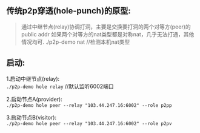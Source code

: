 ## 传统p2p穿透(hole-punch)的原型:

> 通过中继节点(relay)协调打洞，主要是交换要打洞的两个对等方(peer)的public addr
> 如果两个对等方的nat类型都是对称nat，几乎无法打通，其他情况均可.
> ./p2p-demo nat //检测本机nat类型

## 启动:

1.启动中继节点(relay):   
    `./p2p-demo hole relay` //默认监听6002端口

2.启动节点A(provider):   
    `./p2p-demo hole peer --relay "103.44.247.16:6002" --role p2pp`  

3.启动节点B(visitor):  
    `./p2p-demo hole peer --relay "103.44.247.16:6002" --role p2pv`  

